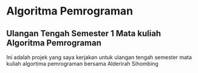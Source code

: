 # Algoritma Pemrograman
## Ulangan Tengah Semester 1 Mata kuliah Algoritma Pemrograman

Ini adalah projek yang saya kerjakan untuk ulangan tengah semester mata kuliah algortima pemrograman bersama Alderirah Sihombing
